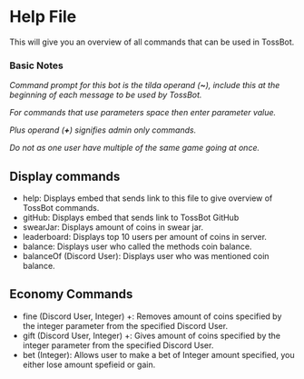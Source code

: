# Help File
This will give you an overview of all commands that can be used in TossBot.

### Basic Notes
*Command prompt for this bot is the tilda operand (**~**), include this at the beginning of each message to be used by TossBot.*

*For commands that use parameters space then enter parameter value.*

*Plus operand (**+**) signifies admin only commands.*

*Do not as one user have multiple of the same game going at once.*

## Display commands
- help: Displays embed that sends link to this file to give overview of TossBot commands.
- gitHub: Displays embed that sends link to TossBot GitHub
- swearJar: Displays amount of coins in swear jar.
- leaderboard: Displays top 10 users per amount of coins in server.
- balance: Displays user who called the methods coin balance.
- balanceOf (Discord User): Displays user who was mentioned coin balance.

## Economy Commands
- fine (Discord User, Integer) +: Removes amount of coins specified by the integer parameter from the specified Discord User. 
- gift (Discord User, Integer) +: Gives amount of coins specified by the integer parameter from the specified Discord User. 
- bet (Integer): Allows user to make a bet of Integer amount specified, you either lose amount spefieid or gain.
